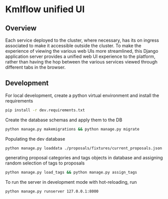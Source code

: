 # Kmlflow unified UI

## Overview 
Each service deployed to the cluster, where necessary, has its on ingress associated to make it accessible outside the cluster. To make the experience of viewing the various web UIs more streamlined, this Django application server provides a unified web UI experience to the platform, rather than having the hop between the various services  viewed through different tabs in the browser. 


## Development
For local development, create a python virtual environment and install the requirements 
```bash
pip install -r dev.requirements.txt 
```
Create the database schemas and apply them to the DB
```bash
python manage.py makemigrations && python manage.py migrate 
```

Populating the dev database
```bash
python manage.py loaddata ./proposals/fixtures/current_proposals.json
```
generating proposal categories and tags objects in database and assigning random selection of tags to proposals

```bash
python manage.py load_tags && python manage.py assign_tags
```



To run the server in development mode with hot-reloading, run 
```bash 
python manage.py runserver 127.0.0.1:8000
```

